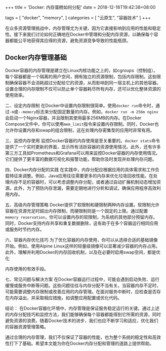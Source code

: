 +++
title = 'Docker: 内存蛋糕如何分配'
date = 2018-12-18T19:42:38+08:00

tags = [
    "docker",
    "memory",
]
categories = [
    "云原生",
    "容器技术"
]
+++

在众多资源管理挑战中，内存管理尤为关键，因为它直接影响到应用的性能和稳定性。接下来我们讨论如何正确地在Docker中管理和分配内存资源，以确保每个容器都能公平地获得其应得的资源，避免资源竞争导致的性能瓶颈。

## Docker内存管理基础
Docker容器的内存管理是建立在Linux内核功能之上的，如cgroups（控制组）。每个容器都是一个隔离的用户空间，拥有独立的资源限制，包括内存限制。这些限制确保容器不会消耗超过分配给它的资源，从而影响到同一宿主机上的其他容器。设置合理的内存限制不仅可以防止单个容器耗尽所有内存，还可以优化整体资源的使用效率。

二、设定内存限制
在Docker中设置内存限制很简单。使用`docker run`命令时，通过`-m`或`--memory`标志来分配固定数量的内存。例如，`docker run -m 256m nginx`会启动一个Nginx容器，并且限制其使用最多256MB的内存。在Docker Compose文件中，你可以使用`mem_limit`指令来设置内存限制。同时，Docker也允许你设置内存和swap的组合限制，这在处理内存密集型的应用时非常有用。

三、监控内存使用
监控Docker容器的内存使用是至关重要的。`docker stats`命令提供了一个实时更新的界面，显示所有活跃容器的资源使用情况。此外，还有许多第三方工具如Prometheus和Grafana可以用来监控Docker容器的内存使用情况。它们提供了更丰富的数据可视化和报警功能，帮助你及时发现并处理内存问题。

四、Docker内存分配的实践
在实践中，内存分配应根据应用的具体需求和工作负载特征来调整。例如，Java应用往往需要更多的内存来优化垃圾回收性能。在处理内存不足的容器时，可以考虑调整内存分配，或者通过自动扩展机制动态增加资源。此外，为了预防内存泄漏，需要定期地进行分析和调试，确保应用程序高效利用内存。

五、高级内存管理策略
Docker提供了软限制和硬限制两种内存设置。软限制允许容器在资源充足时超出内存限制，而硬限制则是一个固定的上限。通过配置`memory reservation`，你可以设置内存的软限制，为系统的其他部分预留内存。同时，Docker支持内存共享和重复数据删除，这有助于在多个容器运行相同应用或服务时节约内存。

六、容器内存优化技巧
为了优化容器的内存使用，你可以从选择合适的基础镜像开始。例如，使用Alpine Linux这样的轻量级镜像可以显著减少容器的内存占用。此外，理解并利用Docker的内存回收机制，以及在必要时启用swap空间，都是优化

内存使用的有效手段。

七、常见问题与解决方案
在Docker容器运行过程中，可能会遇到启动失败、运行缓慢或服务中断等问题。这些问题往往与内存分配不当有关。当容器内存不足时，可能需要调整内存限制或改善应用的内存管理。在面对服务中断时，应检查是否存在内存溢出，并采取相应措施，如调整应用配置或优化代码。

结论：
在Docker容器化环境中，内存管理是保证服务稳定运行的关键。通过上述的内存分配技巧和监控方法，我们能够确保每个容器都能得到它所需的资源，同时避免资源的浪费。随着Docker技术的进步，我们也应不断学习和适应，优化我们的容器资源管理策略。

通过合理的内存管理，我们不仅保证了容器的性能，也为整个系统的稳定性和高效性打下了基础。希望本文能为你在Docker内存分配和管理的道路上提供帮助。